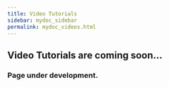 ```yaml
---
title: Video Tutorials
sidebar: mydoc_sidebar
permalink: mydoc_videos.html
---
```


## Video Tutorials are coming soon...

### Page under development.
